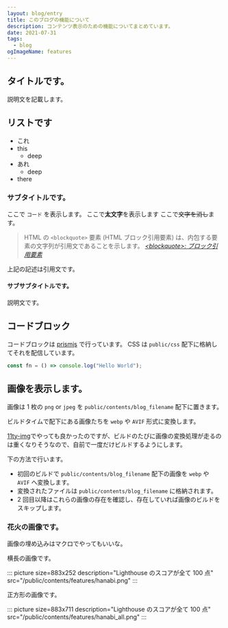 ```yaml
---
layout: blog/entry
title: このブログの機能について
description: コンテンツ表示のための機能についてまとめています。
date: 2021-07-31
tags:
  - blog
ogImageName: features
---
```


## タイトルです。

説明文を記載します。

## リストです

- これ
- this
  - deep
- あれ
  - deep
- there

### サブタイトルです。

ここで `コード` を表示します。
ここで**太文字**を表示します
ここで~~文字を消し~~ます。

> HTML の `<blockquote>` 要素 (HTML ブロック引用要素) は、内包する要素の文字列が引用文であることを示します。
> <cite>[\<blockquote\>: ブロック引用要素](https://developer.mozilla.org/ja/docs/Web/HTML/Element/blockquote)</cite>

上記の記述は引用文です。

#### サブサブタイトルです。

説明文です。

## コードブロック

コードブロックは [prismjs](https://prismjs.com/) で行っています。
CSS は `public/css` 配下に格納してそれを配信しています。

```js
const fn = () => console.log("Hello World");
```

## 画像を表示します。

画像は 1 枚の `png` or `jpeg` を `public/contents/blog_filename` 配下に置きます。

ビルドタイムで配下にある画像たちを `webp` や `AVIF` 形式に変換します。

[11ty-img](https://www.11ty.dev/docs/plugins/image/)でやっても良かったのですが、ビルドのたびに画像の変換処理が走るのは重くなりそうなので、自前で一度だけビルドするようにします。

下の方法で行います。

- 初回のビルドで `public/contents/blog_filename` 配下の画像を `webp` や `AVIF` へ変換します。
- 変換されたファイルは `public/contents/blog_filename` に格納されます。
- 2 回目以降はこれらの画像の存在を確認し、存在していれば画像のビルドをスキップします。

### 花火の画像です。

画像の埋め込みはマクロでやってもいいな。

横長の画像です。

::: picture size=883x252 description="Lighthouse のスコアが全て 100 点" src="/public/contents/features/hanabi.png" :::

正方形の画像です。

::: picture size=883x711 description="Lighthouse のスコアが全て 100 点" src="/public/contents/features/hanabi_all.png" :::
